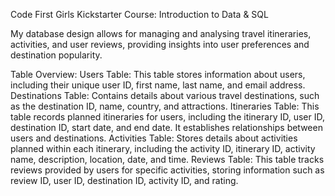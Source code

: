 Code First Girls Kickstarter Course: Introduction to Data & SQL

My database design allows for managing and analysing travel itineraries, activities, and user reviews, providing insights into user preferences and destination popularity. 

Table Overview:
  Users Table: This table stores information about users, including their unique user ID, first name, last name, and email address.
  Destinations Table: Contains details about various travel destinations, such as the destination ID, name, country, and attractions.
  Itineraries Table: This table records planned itineraries for users, including the itinerary ID, user ID, destination ID, start date, and end date. It establishes relationships between users and destinations.
  Activities Table: Stores details about activities planned within each itinerary, including the activity ID, itinerary ID, activity name, description, location, date, and time.
  Reviews Table: This table tracks reviews provided by users for specific activities, storing information such as review ID, user ID, destination ID, activity ID, and rating.




